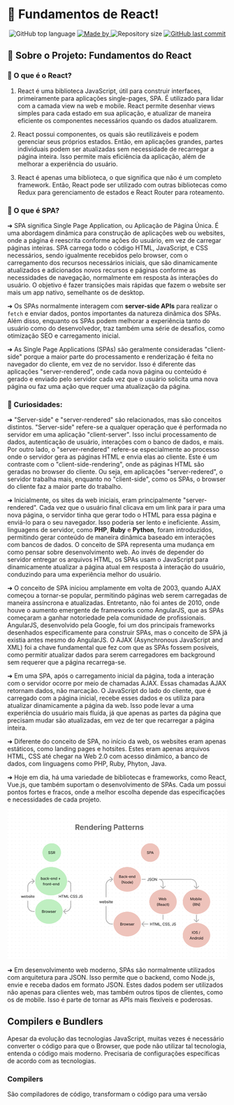 # :butterfly: Fundamentos de React!

<p align="center">
  <img alt="GitHub top language" src="https://img.shields.io/github/languages/top/CinPi7/React-Concepts?color=pink">

  <a href="https://www.linkedin.com/in/cinthiapissetti/" target="_blank" rel="noopener noreferrer">
    <img alt="Made by" src="https://img.shields.io/badge/made%20by-cinthia%20pissetti-pink">
  </a>

  <img alt="Repository size" src="https://img.shields.io/github/repo-size/CinPi7/React-Concepts?color=pink">

  <a href="https://github.com/oDevBR/rgb-mixin/commits/main">
    <img alt="GitHub last commit" src="https://img.shields.io/github/last-commit/CinPi7/React-Concepts?color=pink">
  </a>
</p>

## :open_file_folder: Sobre o Projeto: Fundamentos do React

### :seedling: O que é o React?

1. React é uma biblioteca JavaScript, útil para construir interfaces, primeiramente para aplicações single-pages, SPA. É utilizado para lidar com a camada view na web e mobile. React permite desenhar views simples para cada estado em sua aplicação, e atualizar de maneira eficiente os componentes necessários quando os dados atualizarem.

2. React possui componentes, os quais são reutilizáveis e podem gerenciar seus próprios estados. Então, em aplicações grandes, partes individuais podem ser atualizadas sem necessidade de recarregar a página inteira. Isso permite mais eficiência da aplicação, além de melhorar a experiência do usuário.

3. React é apenas uma biblioteca, o que significa que não é um completo framework. Então, React pode ser utilizado com outras bibliotecas como Redux para gerenciamento de estados e React Router para roteamento.

### :cactus: O que é SPA?

➜ SPA significa Single Page Application, ou Aplicação de Página Única. É uma abordagem dinâmica para construção de aplicações web ou websites, onde a página é reescrita conforme ações do usuário, em vez de carregar páginas inteiras. SPA carrega todo o código HTML, JavaScript, e CSS necessários, sendo igualmente recebidos pelo browser, com o carregamento dos recursos necessários iniciais, que são dinamicamente atualizados e adicionados novos recursos e páginas conforme as necessidades de navegação, normalmente em resposta às interações do usuário. O objetivo é fazer transições mais rápidas que fazem o website ser mais um app nativo, semelhante os de desktop.

➜ Os SPAs normalmente interagem com **server-side APIs** para realizar o `fetch` e enviar dados, pontos importantes da natureza dinâmica dos SPAs. Além disso, enquanto os SPAs podem melhorar a experiência tanto do usuário como do desenvolvedor, traz também uma série de desafios, como otimização SEO e carregamento inicial.

➜ As Single Page Applications (SPAs) são geralmente consideradas "client-side" porque a maior parte do processamento e renderização é feita no navegador do cliente, em vez de no servidor. Isso é diferente das aplicações "server-rendered", onde cada nova página ou conteúdo é gerado e enviado pelo servidor cada vez que o usuário solicita uma nova página ou faz uma ação que requer uma atualização da página.

### :eyes: Curiosidades:

➜ "Server-side" e "server-rendered" são relacionados, mas são conceitos distintos. "Server-side" refere-se a qualquer operação que é performada no servidor em uma aplicação "client-server". Isso inclui processamento de dados, autenticação de usuário, interações com o banco de dados, e mais. Por outro lado, o "server-rendered" refere-se especialmente ao processo onde o servidor gera as páginas HTML e envia elas ao cliente. Este é um contraste com o "client-side-rendering", onde as páginas HTML são geradas no browser do cliente. Ou seja, em aplicações "server-redered", o servidor trabalha mais, enquanto no "client-side", como os SPAs, o browser do cliente faz a maior parte do trabalho.

➜ Inicialmente, os sites da web iniciais, eram principalmente "server-rendered". Cada vez que o usuário final clicava em um link para ir para uma nova página, o servidor tinha que gerar todo o HTML para essa página e enviá-lo para o seu navegador. Isso poderia ser lento e ineficiente. Assim, linguagens de servidor, como **PHP**, **Ruby** e **Python**, foram introduzidos, permitindo gerar conteúdo de maneira dinâmica baseado em interações com bancos de dados. O conceito de SPA representa uma mudança em como pensar sobre desenvolvimento web. Ao invés de depender do servidor entregar os arquivos HTML, os SPAs usam o JavaScript para dinamicamente atualizar a página atual em resposta à interação do usuário, conduzindo para uma experiência melhor do usuário.

➜ O conceito de SPA iniciou amplamente em volta de 2003, quando AJAX começou a tornar-se popular, permitindo páginas web serem carregadas de maneira assíncrona e atualizadas. Entretanto, não foi antes de 2010, onde houve o aumento emergente de frameworks como AngularJS, que as SPAs começaram a ganhar notoriedade pela comunidade de profissionais. AngularJS, desenvolvido pela Google, foi um dos principais frameworks desenhados especificamente para construir SPAs, mas o conceito de SPA já existia antes mesmo do AngularJS. O AJAX (Asynchronous JavaScript and XML) foi a chave fundamental que fez com que as SPAs fossem posíveis, como permitir atualizar dados para serem carregadores em background sem requerer que a página recarrega-se.

➜ Em uma SPA, após o carregamento inicial da página, toda a interação com o servidor ocorre por meio de chamadas AJAX. Essas chamadas AJAX retornam dados, não marcação. O JavaScript do lado do cliente, que é carregado com a página inicial, recebe esses dados e os utiliza para atualizar dinamicamente a página da web. Isso pode levar a uma experiência do usuário mais fluída, já que apenas as partes da página que precisam mudar são atualizadas, em vez de ter que recarregar a página inteira.

➜ Diferente do conceito de SPA, no início da web, os websites eram apenas estáticos, como landing pages e hotsites. Estes eram apenas arquivos HTML, CSS até chegar na Web 2.0 com acesso dinâmico, a banco de dados, com linguagens como PHP, Ruby, Phyton, Java.

➜ Hoje em dia, há uma variedade de bibliotecas e frameworks, como React, Vue.js, que também suportam o desenvolvimento de SPAs. Cada um possui pontos fortes e fracos, onde a melhor escolha depende das especificações e necessidades de cada projeto.

<img src="./assets/renderingPatterns.png" alt="rendering-patterns" />

➜ Em desenvolvimento web moderno, SPAs são normalmente utilizados com arquitetura para JSON. Isso permite que o backend, como Node.js, envie e receba dados em formato JSON. Estes dados podem ser utilizados não apenas para clientes web, mas também outros tipos de clientes, como os de mobile. Isso é parte de tornar as APIs mais flexíveis e poderosas.

## Compilers e Bundlers

Apesar da evolução das tecnologias JavaScript, muitas vezes é necessário converter o código para que o Browser, que pode não utilizar tal tecnologia, entenda o código mais moderno. Precisaria de configurações específicas de acordo com as tecnologias.

### Compilers

São compiladores de código, transformam o código para uma versão
